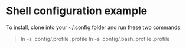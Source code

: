 Shell configuration example
===========================

To install, clone into your ~/.config folder and run these two commands

> ln -s .config/.profile .profile
> ln -s .config/.bash_profile .profile
